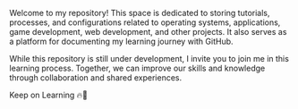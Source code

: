 Welcome to my repository! This space is dedicated to storing tutorials, processes, and configurations related to operating systems, applications, game development, web development, and other projects. It also serves as a platform for documenting my learning journey with GitHub.

While this repository is still under development, I invite you to join me in this learning process. Together, we can improve our skills and knowledge through collaboration and shared experiences.

Keep on Learning 🔥🙂
